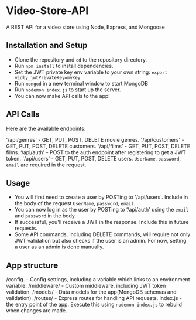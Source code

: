 # Video-Store-API
A REST API for a video store using Node, Express, and Mongoose

## Installation and Setup

* Clone the repository and `cd` to the repository directory.
* Run `npm install` to install dependencies.
* Set the JWT private key env variable to your own string: `export vidly_jwtPrivateKey=myKey`
* Run `mongod` in a new terminal window to start MongoDB
* Run `nodemon index.js` to start up the server. 
* You can now make API calls to the app!

## API Calls

Here are the available endpoints:

'/api/genres'    - GET, PUT, POST, DELETE movie genres.
'/api/customers' - GET, PUT, POST, DELETE customers.
'/api/films'     - GET, PUT, POST, DELETE films.
‘/api/auth'      - POST to the auth endpoint after registering to get a JWT token. 
'/api/users'     - GET, PUT, POST, DELETE users. `UserName`, `password`, `email` are required in the request.

## Usage

* You will first need to create a user by POSTing to '/api/users'. Include in the body of the request `UserName`, `password`, `email`.
* You can now log in as the user by POSTing to ‘/api/auth' using the `email` and `password` in the body.
* If successful, you'll receive a JWT in the response. Include this in future requests.
* Some API commands, including DELETE commands, will require not only JWT validation but also checks if the user is an admin. 
For now, setting a user as an admin is done manually.

## App structure

/config.     - Config settings, including a variable which links to an environment variable.
/middleware/ - Custom middleware, including JWT token validation.
/models/     - Data models for the app(MongoDB schemas and validation).
/routes/     - Express routes for handling API requests.
index.js     - the entry point of the app. Execute this using `nodemon index.js` to rebuild when changes are made.
